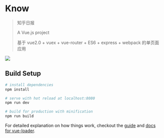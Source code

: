 # Know

> 知乎日报
>
> A Vue.js project
>
> 基于 vue2.0 + vuex + vue-router + ES6 + express + webpack 的单页面应用

![](https://github.com/Damonlw/knowGit/raw/master/Logo/zhihu.png)

## Build Setup

``` bash
# install dependencies
npm install

# serve with hot reload at localhost:8080
npm run dev

# build for production with minification
npm run build
```

For detailed explanation on how things work, checkout the [guide](http://vuejs-templates.github.io/webpack/) and [docs for vue-loader](http://vuejs.github.io/vue-loader).
